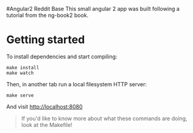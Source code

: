 #Angular2 Reddit Base
This small angular 2 app was built following a tutorial from the ng-book2 book.

# Getting started

To install dependencies and start compiling:

```
make install
make watch
```

Then, in another tab run a local filesystem HTTP server:

```
make serve
```

And visit [http://localhost:8080](http://localhost:8080)

> If you'd like to know more about what these commands are doing, look at the Makefile!
